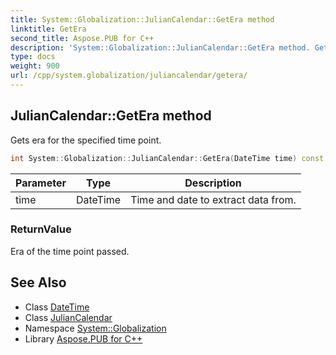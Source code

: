 ```yaml
---
title: System::Globalization::JulianCalendar::GetEra method
linktitle: GetEra
second_title: Aspose.PUB for C++
description: 'System::Globalization::JulianCalendar::GetEra method. Gets era for the specified time point in C++.'
type: docs
weight: 900
url: /cpp/system.globalization/juliancalendar/getera/
---
```

## JulianCalendar::GetEra method


Gets era for the specified time point.

```cpp
int System::Globalization::JulianCalendar::GetEra(DateTime time) const override
```


| Parameter | Type | Description |
| --- | --- | --- |
| time | DateTime | Time and date to extract data from. |

### ReturnValue

Era of the time point passed.

## See Also

* Class [DateTime](../../../system/datetime/)
* Class [JulianCalendar](../)
* Namespace [System::Globalization](../../)
* Library [Aspose.PUB for C++](../../../)
